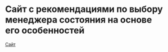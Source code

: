 # Сайт с рекомендациями по выбору менеджера состояния на основе его особенностей  

[Сайт](https://state-manager-recommendations.vercel.app/)  
